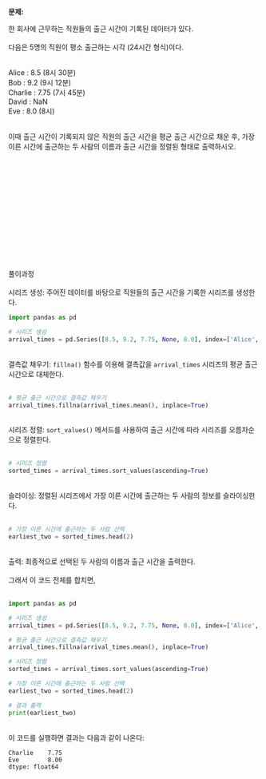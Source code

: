 
**문제:**

한 회사에 근무하는 직원들의 출근 시간이 기록된 데이터가 있다. <br>  
다음은 5명의 직원이 평소 출근하는 시각 (24시간 형식)이다. <br><br>

Alice : 8.5  (8시 30분)<br>
Bob : 9.2    (9시 12분)<br>
Charlie : 7.75 (7시 45분)<br>
David : NaN   <br>
Eve : 8.0  (8시)<br><br>

이때 출근 시간이 기록되지 않은 직원의 출근 시간을 평균 출근 시간으로 채운 후, 가장 이른 시간에 출근하는 두 사람의 이름과 출근 시간을 정렬된 형태로 출력하시오.

<br><br><br><br><br><br><br><br><br><br><br><br><br>풀이과정<br><br>
시리즈 생성: 주어진 데이터를 바탕으로 직원들의 출근 시간을 기록한 시리즈를 생성한다.

```python
import pandas as pd

# 시리즈 생성
arrival_times = pd.Series([8.5, 9.2, 7.75, None, 8.0], index=['Alice', 'Bob', 'Charlie', 'David', 'Eve'])
```

<br>결측값 채우기: `fillna()` 함수를 이용해 결측값을 `arrival_times` 시리즈의 평균 출근 시간으로 대체한다.
<br><br>

```python
# 평균 출근 시간으로 결측값 채우기
arrival_times.fillna(arrival_times.mean(), inplace=True)
```

<br>시리즈 정렬: `sort_values()` 메서드를 사용하여 출근 시간에 따라 시리즈를 오름차순으로 정렬한다.
<br><br>

```python
# 시리즈 정렬
sorted_times = arrival_times.sort_values(ascending=True)
```

<br>슬라이싱: 정렬된 시리즈에서 가장 이른 시간에 출근하는 두 사람의 정보를 슬라이싱한다.
<br><br>

```python
# 가장 이른 시간에 출근하는 두 사람 선택
earliest_two = sorted_times.head(2)
```

<br>출력: 최종적으로 선택된 두 사람의 이름과 출근 시간을 출력한다.
<br><br>
그래서 이 코드 전체를 합치면,
<br><br>

```python
import pandas as pd

# 시리즈 생성
arrival_times = pd.Series([8.5, 9.2, 7.75, None, 8.0], index=['Alice', 'Bob', 'Charlie', 'David', 'Eve'])

# 평균 출근 시간으로 결측값 채우기
arrival_times.fillna(arrival_times.mean(), inplace=True)

# 시리즈 정렬
sorted_times = arrival_times.sort_values(ascending=True)

# 가장 이른 시간에 출근하는 두 사람 선택
earliest_two = sorted_times.head(2)

# 결과 출력
print(earliest_two)
```

<br>  
이 코드를 실행하면 결과는 다음과 같이 나온다:
 <br>
 
```plaintext
Charlie    7.75
Eve        8.00
dtype: float64
```
